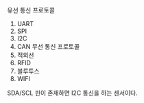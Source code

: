 유선 통신 프로토콜
  1. UART
  2. SPI
  3. I2C
  4. CAN
무선 통신 프로토콜
  1. 적외선
  2. RFID
  3. 블루투스
  4. WIFI


SDA/SCL 핀이 존재하면 I2C 통신을 하는 센서이다.